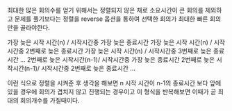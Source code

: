 최대한 많은 회의수를 얻기 위해서는 정렬되지 않은 채로 소요시간이 큰 회의를 제외하고 문제를 풀기보다는 정렬을 reverse 옵션을 통하여 선택한 회의가 최대한 빠른 회의만을 골라야한다.

가장 늦은 시작 시간(n) / 시작시간중 가장 늦은 종료시간
가장 늦은 시작 시간(n) / 시작시간중 2번째로 늦은 종료시간
가장 늦은 시작 시간(n) / 시작시간중 3번째로 늦은 종료시간
...
2번째로 늦은 시작시간(n-1)/ 시작시간중 가장 늦은 종료시간
2번째로 늦은 시작시간(n-1)/ 시작시간중 2번째로 늦은 종료시간
...

이런 식으로 정렬을 시켜준 후 생각을 해보면 n 시작 시간이 n-1의 종료시간 보다 앞에 있을 경우에 회의가 겹치지 않고 진행되는 경우이고 이 형식을 반복해보면 이때가 곧 최대의 회의개수를 가질때이다.
